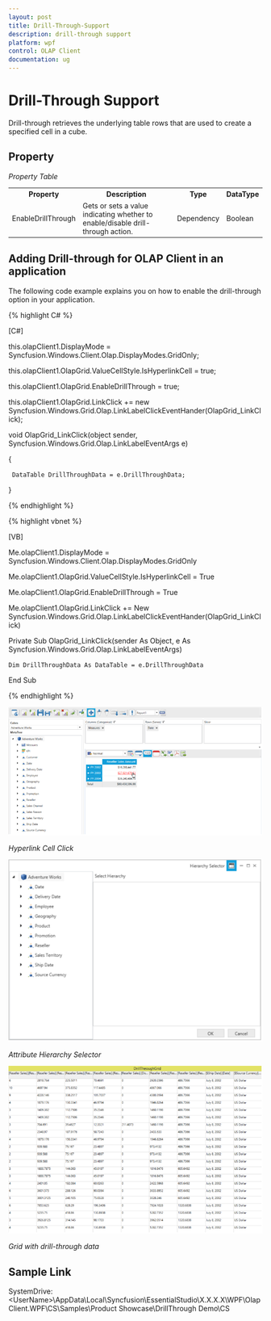 ```yaml
---
layout: post
title: Drill-Through-Support
description: drill-through support
platform: wpf
control: OLAP Client 
documentation: ug
---
```


# Drill-Through Support

Drill-through retrieves the underlying table rows that are used to create a specified cell in a cube. 

## Property			

_Property Table_

<table>
<tr>
<th>
Property</th><th>
Description</th><th>
Type</th><th>
DataType</th></tr>
<tr>
<td>
EnableDrillThrough</td><td>
Gets or sets a value indicating whether to enable/disable drill-through action. </td><td>
Dependency</td><td>
Boolean</td></tr>
</table> 

## Adding Drill-through for OLAP Client in an application

The following code example explains you on how to enable the drill-through option in your application.

{% highlight C# %} 

[C#]



this.olapClient1.DisplayMode = Syncfusion.Windows.Client.Olap.DisplayModes.GridOnly;

this.olapClient1.OlapGrid.ValueCellStyle.IsHyperlinkCell = true;

this.olapClient1.OlapGrid.EnableDrillThrough = true;

this.olapClient1.OlapGrid.LinkClick += new Syncfusion.Windows.Grid.Olap.LinkLabelClickEventHander(OlapGrid_LinkClick);





void OlapGrid_LinkClick(object sender, Syncfusion.Windows.Grid.Olap.LinkLabelEventArgs e)

{

     DataTable DrillThroughData = e.DrillThroughData;

}

 {% endhighlight %}
 
 
 {% highlight vbnet %} 

[VB]



Me.olapClient1.DisplayMode = Syncfusion.Windows.Client.Olap.DisplayModes.GridOnly

Me.olapClient1.OlapGrid.ValueCellStyle.IsHyperlinkCell = True

Me.olapClient1.OlapGrid.EnableDrillThrough = True

Me.olapClient1.OlapGrid.LinkClick += New Syncfusion.Windows.Grid.Olap.LinkLabelClickEventHander(OlapGrid_LinkClick)



Private Sub OlapGrid_LinkClick(sender As Object, e As Syncfusion.Windows.Grid.Olap.LinkLabelEventArgs)

    Dim DrillThroughData As DataTable = e.DrillThroughData

End Sub


{% endhighlight %}


![](Drill-Through-Support_images/Drill-Through-Support_img1.png)



_Hyperlink Cell Click_

![](Drill-Through-Support_images/Drill-Through-Support_img2.png)



_Attribute Hierarchy Selector_

![](Drill-Through-Support_images/Drill-Through-Support_img3.png)



_Grid with drill-through data_

## Sample Link

SystemDrive:\<UserName>\AppData\Local\Syncfusion\EssentialStudio\X.X.X.X\WPF\OlapClient.WPF\CS\Samples\Product Showcase\DrillThrough Demo\CS 

